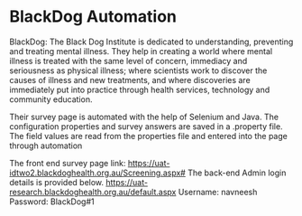 # BlackDog Automation

BlackDog:
The Black Dog Institute is dedicated to understanding, preventing and treating mental illness. 
They help in creating a world where mental illness is treated with the same level of concern, immediacy and seriousness as physical illness; where scientists work to discover the causes of illness and new treatments, and where discoveries are immediately put into practice through health services, technology and community education.

Their survey page is automated with the help of Selenium and Java. The configuration properties and survey answers are saved in a .property file. The field values are read from the properties file and entered into the page through automation

The front end survey page link: https://uat-idtwo2.blackdoghealth.org.au/Screening.aspx# 
The back-end Admin login details is provided below.
https://uat-research.blackdoghealth.org.au/default.aspx
Username: navneesh
Password: BlackDog#1



